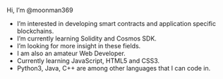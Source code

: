  Hi, I’m @moonman369
-  I’m interested in developing smart contracts and application specific blockchains.
-  I’m currently learning Solidity and Cosmos SDK.
-  I’m looking for more insight in these fields.
-  I am also an amateur Web Developer.
-  Currently learning JavaScript, HTML5 and CSS3.
-  Python3, Java, C++ are among other languages that I can code in.



